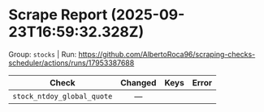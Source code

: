# Scrape Report (2025-09-23T16:59:32.328Z)

Group: `stocks`  |  Run: https://github.com/AlbertoRoca96/scraping-checks-scheduler/actions/runs/17953387688

| Check | Changed | Keys | Error |
|---|:---:|:--|:--|
| `stock_ntdoy_global_quote` | — |  |  |
